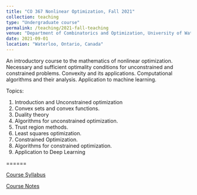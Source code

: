 ```yaml
---
title: "CO 367 Nonlinear Optimization, Fall 2021"
collection: teaching
type: "Undergraduate course"
permalink: /teaching/2021-fall-teaching
venue: "Department of Combinatorics and Optimization, University of Waterloo"
date: 2021-09-01 
location: "Waterloo, Ontario, Canada"
---
```


An introductory course to the mathematics of nonlinear optimization.
Necessary and sufficient optimality conditions for unconstrained and constrained problems. Convexity and its applications. Computational algorithms and their analysis. Application to machine
learning.

Topics:
1. Introduction and Unconstrained optimization
2. Convex sets and convex functions.
3. Duality theory
4. Algorithms for unconstrained optimization.
5. Trust region methods.
6. Least squares optimization.
7. Constrained Optimization.
8. Algorithms for constrained optimization.
9. Application to Deep Learning

======

[Course Syllabus](https://feiwang-carrot.github.io/files/CO367SyllabusF21.pdf)

[Course Notes](https://feiwang-carrot.github.io/files/CO367NotesFall2021.pdf)
